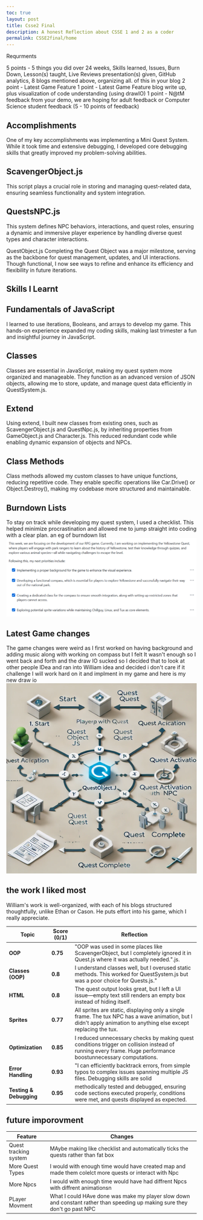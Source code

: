 ```yaml
---
toc: true
layout: post
title: Csse2 Final
description: A honest Reflection about CSSE 1 and 2 as a coder
permalink: CSSE2final/home
---
```


Requrments

5 points - 5 things you did over 24 weeks, Skills learned, Issues, Burn Down, Lesson(s) taught, Live Reviews presentation(s) given, GitHub analytics, 8 blogs mentioned above, organizing all. of this in your blog
2 point - Latest Game Feature
1 point - Latest Game Feature blog write up, plus visualization of code understanding (using drawIO)
1 point -  N@tM feedback from your demo, we are hoping for adult feedback or Computer Science student feedback (5 - 10 points of feedback)


## Accomplishments
One of my key accomplishments was implementing a Mini Quest System. While it took time and extensive debugging, I developed core debugging skills that greatly improved my problem-solving abilities. 

## ScavengerObject.js
This script plays a crucial role in storing and managing quest-related data, ensuring seamless functionality and system integration.

## QuestsNPC.js
This system defines NPC behaviors, interactions, and quest roles, ensuring a dynamic and immersive player experience by handling diverse quest types and character interactions.

QuestObject.js
Completing the Quest Object was a major milestone, serving as the backbone for quest management, updates, and UI interactions. Though functional, I now see ways to refine and enhance its efficiency and flexibility in future iterations.


## Skills I Learnt

## Fundamentals of JavaScript
I learned to use iterations, Booleans, and arrays to develop my game. This hands-on experience expanded my coding skills, making last trimester a fun and insightful journey in JavaScript.


## Classes
Classes are essential in JavaScript, making my quest system more organized and manageable. They function as an advanced version of JSON objects, allowing me to store, update, and manage quest data efficiently in QuestSystem.js.

## Extend
Using extend, I built new classes from existing ones, such as ScavengerObject.js and QuestNpc.js, by inheriting properties from GameObject.js and Character.js. This reduced redundant code while enabling dynamic expansion of objects and NPCs.

## Class Methods
Class methods allowed my custom classes to have unique functions, reducing repetitive code. They enable specific operations like Car.Drive() or Object.Destroy(), making my codebase more structured and maintainable.

## Burndown Lists
To stay on track while developing my quest system, I used a checklist. This helped minimize procrastination and allowed me to jump straight into coding with a clear plan.
an eg of burndown list ![burndowneg.png](image-9.png)

## Latest Game changes

The game changes were weird as I first worked on having background and adding music along with working on compass but I felt It wasn't enough so I went back and forth and the draw IO sucked so I decided that to look at other people IDea and ran into William idea and decided i don't care if it challenge I will work hard on it and implment in my game and here is my new draw io ![drawio](image-10.png)

## the work I liked most
William's work is well-organized, with each of his blogs structured thoughtfully, unlike Ethan or Cason. He puts effort into his game, which I really appreciate.

| Topic                   | Score (0/1) | Reflection  |
|-------------------------|------------|-------------|
| **OOP**                | **0.75**    | "OOP was used in some places like ScavengerObject, but I completely ignored it in Quest.js where it was actually needed.".js. |
| **Classes (OOP)**       | **0.8**     | I understand classes well, but I overused static methods. This worked for QuestSystem.js but was a poor choice for Quests.js." |
| **HTML**               | **0.8**    | The quest output looks great, but I left a UI issue—empty text still renders an empty box instead of hiding itself. |
| **Sprites**            | **0.77**     | All sprites are static, displaying only a single frame. The tux NPC has a wave animation, but I didn't apply animation to anything else except replacing the tux. |
| **Optimization**       | **0.85**     | I reduced unnecessary checks by making quest conditions trigger on collision instead of running every frame. Huge performance boostunnecessary computations. |
| **Error Handling**     | **0.93**     | "I can efficiently backtrack errors, from simple typos to complex issues spanning multiple JS files. Debugging skills are solid |
| **Testing & Debugging** | **0.95**     |  methodically tested and debugged, ensuring code sections executed properly, conditions were met, and quests displayed as expected. |

## future imporovment

| Feature            | Changes                |
|--------------------|------------------------|
| Quest tracking system  | MAybe making like checklist and automatically  ticks the quests rather than fat box |
| More Quest Types          | I would with enough time would have created map and made them colelct more quests or interact with Npc |
| More Npcs | I would with enough time would have had diffrent Npcs with diffrent  animationsn|
| PLayer Movment |What I could HAve done was make my player slow down and constant rather than speeding up making sure they don't go past NPC |
